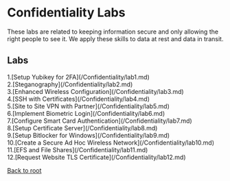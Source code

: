 <h1>Confidentiality Labs</h1>
These labs are related to keeping information secure and only allowing the right people to see it. We apply these skills to data at rest and data in transit.


<h2>Labs</h2>
1.[Setup Yubikey for 2FA](/Confidentiality/lab1.md)<br>
2.[Steganography](/Confidentiality/lab2.md)<br>
3.[Enhanced Wireless Configuration](/Confidentiality/lab3.md)<br>
4.[SSH with Certificates](/Confidentiality/lab4.md)<br>
5.[Site to Site VPN with Partner](/Confidentiality/lab5.md)<br>
6.[Implement Biometric Login](/Confidentiality/lab6.md)<br>
7.[Configure Smart Card Authentication](/Confidentiality/lab7.md)<br>
8.[Setup Certificate Server](/Confidentiality/lab8.md)<br>
9.[Setup Bitlocker for Windows](/Confidentiality/lab9.md)<br>
10.[Create a Secure Ad Hoc Wireless Network](/Confidentiality/lab10.md)<br>
11.[EFS and File Shares](/Confidentiality/lab11.md)<br>
12.[Request Website TLS Certificate](/Confidentiality/lab12.md)<br>




[Back to root](/PATHS-SOC/)
